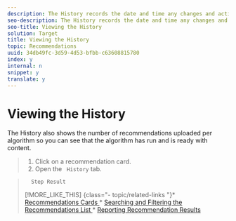 ```yaml
---
description: The History records the date and time any changes and activations occur, and who made them.
seo-description: The History records the date and time any changes and activations occur, and who made them.
seo-title: Viewing the History
solution: Target
title: Viewing the History
topic: Recommendations
uuid: 34db49fc-3d59-4d53-bfbb-c63608815780
index: y
internal: n
snippet: y
translate: y
---
```


# Viewing the History

The History also shows the number of recommendations uploaded per algorithm so you can see that the algorithm has run and is ready with content. 

>1. Click on a recommendation card.
>1. Open the ` History` tab.

>       Step Result 
>[!MORE_LIKE_THIS] {class="- topic/related-links "}* [ Recommendations Cards ](r_card_understanding_recs.md#reference_5F99F1159DD741CCB92963C9B32C28B0)* [ Searching and Filtering the Recommendations List ](t_finding_recs.md#task_5B8C9C6FFC5F4191804AA07203CC22E9)* [ Reporting Recommendation Results ](c_Testing_Recommendation_Results.md#concept_E5B86C2093404403A6900BD0A4CFCCBB)
